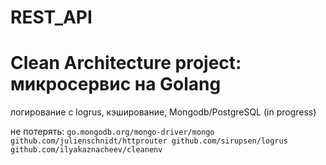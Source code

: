 # REST_API
# Clean Architecture project: микросервис на Golang

логирование с logrus, кэширование, Mongodb/PostgreSQL (in progress)

не потерять:
`go.mongodb.org/mongo-driver/mongo
github.com/julienschnidt/httprouter
github.com/sirupsen/logrus
github.com/ilyakaznacheev/cleanenv`
